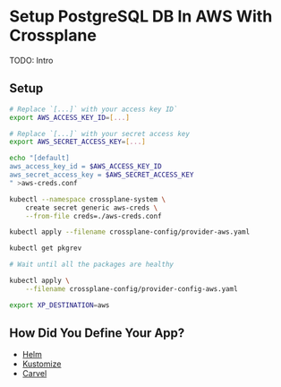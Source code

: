 # Setup PostgreSQL DB In AWS With Crossplane

TODO: Intro

## Setup

```bash
# Replace `[...]` with your access key ID`
export AWS_ACCESS_KEY_ID=[...]

# Replace `[...]` with your secret access key
export AWS_SECRET_ACCESS_KEY=[...]

echo "[default]
aws_access_key_id = $AWS_ACCESS_KEY_ID
aws_secret_access_key = $AWS_SECRET_ACCESS_KEY
" >aws-creds.conf

kubectl --namespace crossplane-system \
    create secret generic aws-creds \
    --from-file creds=./aws-creds.conf

kubectl apply --filename crossplane-config/provider-aws.yaml

kubectl get pkgrev

# Wait until all the packages are healthy

kubectl apply \
    --filename crossplane-config/provider-config-aws.yaml

export XP_DESTINATION=aws
```

## How Did You Define Your App?

* [Helm](crossplane-helm.md)
* [Kustomize](crossplane-kustomize.md)
* [Carvel](crossplane-carvel.md)